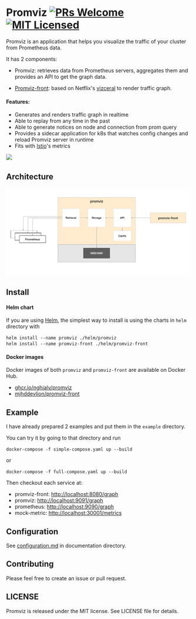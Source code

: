 # Promviz [![PRs Welcome](https://img.shields.io/badge/PRs-welcome-brightgreen.svg?style=flat)](http://makeapullrequest.com) [![MIT Licensed](https://img.shields.io/badge/license-MIT-blue.svg)](https://github.com/nghialv/promviz/blob/master/LICENSE)


Promviz is an application that helps you visualize the traffic of your cluster from Prometheus data.

It has 2 components:

- Promviz: retrieves data from Prometheus servers, aggregates them and provides an API to get the graph data.

- [Promviz-front](https://github.com/mjhd-devlion/promviz-front): based on Netflix's [vizceral](https://github.com/Netflix/vizceral) to render traffic graph.

#### Features:
- Generates and renders traffic graph in realtime
- Able to replay from any time in the past
- Able to generate notices on node and connection from prom query
- Provides a sidecar application for k8s that watches config changes and reload Promviz server in runtime
- Fits with [Istio](https://istio.io)'s metrics

![](https://github.com/nghialv/promviz/blob/master/documentation/sample_filter.png)

## Architecture

![](https://github.com/nghialv/promviz/blob/master/documentation/architecture.png)

## Install

#### Helm chart

If you are using [Helm](https://helm.sh), the simplest way to install is using the charts in `helm` directory with

```
helm install --name promviz ./helm/promviz
helm install --name promviz-front ./helm/promviz-front
```

#### Docker images

Docker images of both `promviz` and `promviz-front` are available on Docker Hub.

- [ghcr.io/nghialv/promviz](https://github.com/nghialv/promviz/pkgs/container/promviz)
- [mjhddevlion/promviz-front](https://hub.docker.com/r/mjhddevlion/promviz-front)

## Example

I have already prepared 2 examples and put them in the `example` directory.

You can try it by going to that directory and run

```
docker-compose -f simple-compose.yaml up --build
```

or

```
docker-compose -f full-compose.yaml up --build
```

Then checkout each service at:
- promviz-front: [http://localhost:8080/graph](http://localhost:8080/)
- promviz: [http://localhost:9091/graph](http://localhost:9091/graph)
- prometheus: [http://localhost:9090/graph](http://localhost:9090/graph)
- mock-metric: [http://localhost:30001/metrics](http://localhost:30001/metrics)

## Configuration

See [configuration.md](https://github.com/nghialv/promviz/blob/master/documentation/configuration.md) in documentation directory.

## Contributing

Please feel free to create an issue or pull request.

## LICENSE

Promviz is released under the MIT license. See LICENSE file for details.
